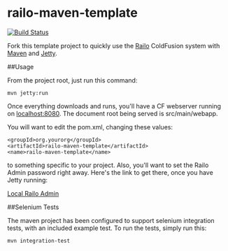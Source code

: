 railo-maven-template
====================

[![Build Status](https://travis-ci.org/jakefeasel/railo-maven-template.png)](https://travis-ci.org/jakefeasel/railo-maven-template)

Fork this template project to quickly use the [Railo](http://www.getrailo.org) ColdFusion system with [Maven](http://maven.apache.org/) and [Jetty](http://jetty.codehaus.org/jetty/).

##Usage

From the project root, just run this command:

    mvn jetty:run

Once everything downloads and runs, you'll have a CF webserver running on [localhost:8080](http://localhost:8080).  The document root being served is src/main/webapp.

You will want to edit the pom.xml, changing these values:

    <groupId>org.yourorg</groupId>
    <artifactId>railo-maven-template</artifactId>
    <name>railo-maven-template</name>

to something specific to your project.  Also, you'll want to set the Railo Admin password right away.  Here's the link to get there, once you have Jetty running:

[Local Railo Admin](http://localhost:8080/railo-context/admin/web.cfm)


##Selenium Tests

The maven project has been configured to support selenium integration tests, with an included example test.  To run the tests, simply run this:

    mvn integration-test
